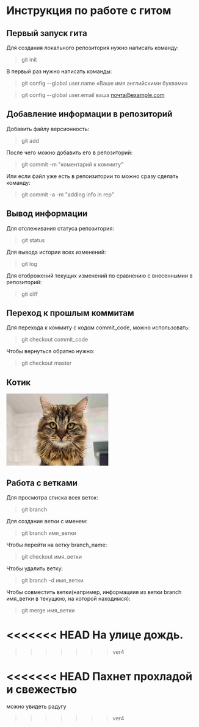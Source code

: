# Инструкция по работе с гитом

## Первый запуск гита
Для создания локального репозитория нужно написать команду:
>git init

В первый раз нужно написать команды:
>git config --global user.name «Ваше имя английскими буквами»

> git
config --global user.email ваша почта@example.com

## Добавление информации в репозиторий

Добавить файлу версионность:
>git add

После чего можно добавить его в репозиторий:
>git commit -m "коментарий к коммиту" 

Или если файл уже есть в репоизитории то можно сразу сделать команду:
>git commit -a -m "adding info in rep"

## Вывод информации

Для отслеживания статуса репозитория:
>git status

 Для вывода истории всех изменений:
 >git log

 Для отоброжений текущих изменений по сравнению с внесеннымии в репозиторий:
 >git diff
 
 ## Переход к прошлым коммитам 
 Для перехода к коммиту с кодом commit_code, можно использовать:
 >git checkout commit_code

 Чтобы вернуться обратно нужно:
 >git checkout master

## Котик
 ![не загрузилась картинка](download.jpg)

## Работа с ветками 

Для просмотра списка всех веток:
> git branch

Для создание ветки с именем:
> git branch имя_ветки

Чтобы перейти на ветку branch_name:
>git checkout имя_ветки


Чтобы удалить ветку:
> git branch -d имя_ветки

Чтобы совместить ветки(например, информациия из ветки branch имя_ветки в текущюю, на которой находимся):
> git merge имя_ветки

<<<<<<< HEAD
На улице дождь.
=======
>>>>>>> ver4






<<<<<<< HEAD
Пахнет прохладой и свежестью
=======


можно увидеть радугу
>>>>>>> ver4
